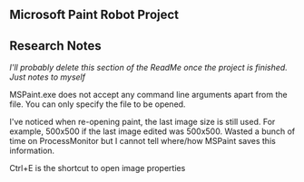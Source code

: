 Microsoft Paint Robot Project
-----------------------------

Research Notes
--------------
*I'll probably delete this section of the ReadMe once the project is finished. Just notes to myself*

MSPaint.exe does not accept any command line arguments apart from the file. You can only specify the file to be opened.

I've noticed when re-opening paint, the last image size is still used. For example, 500x500 if the last image edited was 500x500. 
Wasted a bunch of time on ProcessMonitor but I cannot tell where/how MSPaint saves this information.

Ctrl+E is the shortcut to open image properties